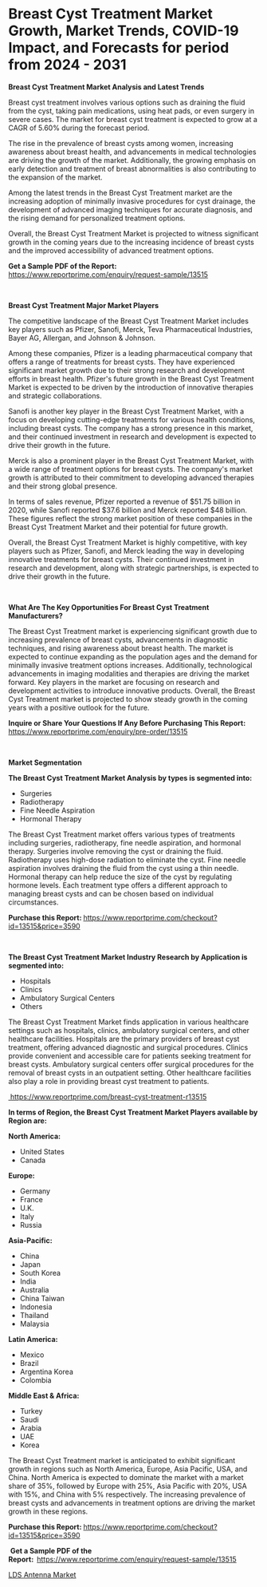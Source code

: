 <p><h1>Breast Cyst Treatment Market Growth, Market Trends, COVID-19 Impact, and Forecasts for period from 2024 - 2031</h1></p><p><strong>Breast Cyst Treatment Market Analysis and Latest Trends</strong></p>
<p><p>Breast cyst treatment involves various options such as draining the fluid from the cyst, taking pain medications, using heat pads, or even surgery in severe cases. The market for breast cyst treatment is expected to grow at a CAGR of 5.60% during the forecast period.</p><p>The rise in the prevalence of breast cysts among women, increasing awareness about breast health, and advancements in medical technologies are driving the growth of the market. Additionally, the growing emphasis on early detection and treatment of breast abnormalities is also contributing to the expansion of the market.</p><p>Among the latest trends in the Breast Cyst Treatment market are the increasing adoption of minimally invasive procedures for cyst drainage, the development of advanced imaging techniques for accurate diagnosis, and the rising demand for personalized treatment options.</p><p>Overall, the Breast Cyst Treatment Market is projected to witness significant growth in the coming years due to the increasing incidence of breast cysts and the improved accessibility of advanced treatment options.</p></p>
<p><strong>Get a Sample PDF of the Report:&nbsp;</strong> <a href="https://www.reportprime.com/enquiry/request-sample/13515">https://www.reportprime.com/enquiry/request-sample/13515</a></p>
<p>&nbsp;</p>
<p><strong>Breast Cyst Treatment Major Market Players</strong></p>
<p><p>The competitive landscape of the Breast Cyst Treatment Market includes key players such as Pfizer, Sanofi, Merck, Teva Pharmaceutical Industries, Bayer AG, Allergan, and Johnson & Johnson. </p><p>Among these companies, Pfizer is a leading pharmaceutical company that offers a range of treatments for breast cysts. They have experienced significant market growth due to their strong research and development efforts in breast health. Pfizer's future growth in the Breast Cyst Treatment Market is expected to be driven by the introduction of innovative therapies and strategic collaborations.</p><p>Sanofi is another key player in the Breast Cyst Treatment Market, with a focus on developing cutting-edge treatments for various health conditions, including breast cysts. The company has a strong presence in this market, and their continued investment in research and development is expected to drive their growth in the future.</p><p>Merck is also a prominent player in the Breast Cyst Treatment Market, with a wide range of treatment options for breast cysts. The company's market growth is attributed to their commitment to developing advanced therapies and their strong global presence.</p><p>In terms of sales revenue, Pfizer reported a revenue of $51.75 billion in 2020, while Sanofi reported $37.6 billion and Merck reported $48 billion. These figures reflect the strong market position of these companies in the Breast Cyst Treatment Market and their potential for future growth. </p><p>Overall, the Breast Cyst Treatment Market is highly competitive, with key players such as Pfizer, Sanofi, and Merck leading the way in developing innovative treatments for breast cysts. Their continued investment in research and development, along with strategic partnerships, is expected to drive their growth in the future.</p></p>
<p>&nbsp;</p>
<p><strong>What Are The Key Opportunities For Breast Cyst Treatment Manufacturers?</strong></p>
<p><p>The Breast Cyst Treatment market is experiencing significant growth due to increasing prevalence of breast cysts, advancements in diagnostic techniques, and rising awareness about breast health. The market is expected to continue expanding as the population ages and the demand for minimally invasive treatment options increases. Additionally, technological advancements in imaging modalities and therapies are driving the market forward. Key players in the market are focusing on research and development activities to introduce innovative products. Overall, the Breast Cyst Treatment market is projected to show steady growth in the coming years with a positive outlook for the future.</p></p>
<p><strong>Inquire or Share Your Questions If Any Before Purchasing This Report:</strong> <a href="https://www.reportprime.com/enquiry/pre-order/13515">https://www.reportprime.com/enquiry/pre-order/13515</a></p>
<p>&nbsp;</p>
<p><strong>Market Segmentation</strong></p>
<p><strong>The Breast Cyst Treatment Market Analysis by types is segmented into:</strong></p>
<p><ul><li>Surgeries</li><li>Radiotherapy</li><li>Fine Needle Aspiration</li><li>Hormonal Therapy</li></ul></p>
<p><p>The Breast Cyst Treatment market offers various types of treatments including surgeries, radiotherapy, fine needle aspiration, and hormonal therapy. Surgeries involve removing the cyst or draining the fluid. Radiotherapy uses high-dose radiation to eliminate the cyst. Fine needle aspiration involves draining the fluid from the cyst using a thin needle. Hormonal therapy can help reduce the size of the cyst by regulating hormone levels. Each treatment type offers a different approach to managing breast cysts and can be chosen based on individual circumstances.</p></p>
<p><strong>Purchase this Report:&nbsp;</strong><a href="https://www.reportprime.com/checkout?id=13515&price=3590">https://www.reportprime.com/checkout?id=13515&price=3590</a></p>
<p>&nbsp;</p>
<p><strong>The Breast Cyst Treatment Market Industry Research by Application is segmented into:</strong></p>
<p><ul><li>Hospitals</li><li>Clinics</li><li>Ambulatory Surgical Centers</li><li>Others</li></ul></p>
<p><p>The Breast Cyst Treatment Market finds application in various healthcare settings such as hospitals, clinics, ambulatory surgical centers, and other healthcare facilities. Hospitals are the primary providers of breast cyst treatment, offering advanced diagnostic and surgical procedures. Clinics provide convenient and accessible care for patients seeking treatment for breast cysts. Ambulatory surgical centers offer surgical procedures for the removal of breast cysts in an outpatient setting. Other healthcare facilities also play a role in providing breast cyst treatment to patients.</p></p>
<p><a href="https://www.reportprime.com/breast-cyst-treatment-r13515">&nbsp;https://www.reportprime.com/breast-cyst-treatment-r13515</a></p>
<p><strong>In terms of Region, the Breast Cyst Treatment Market Players available by Region are:</strong></p>
<p>
    <p> <strong> North America: </strong>
        <ul>
            <li>United States</li>
            <li>Canada</li>
        </ul>
        </p> 
    <p> <strong> Europe: </strong>
        <ul>
            <li>Germany</li>
            <li>France</li>
            <li>U.K.</li>
            <li>Italy</li>
            <li>Russia</li>
        </ul>
        </p> 
    <p> <strong> Asia-Pacific: </strong>
        <ul>
            <li>China</li>
            <li>Japan</li>
            <li>South Korea</li>
            <li>India</li>
            <li>Australia</li>
            <li>China Taiwan</li>
            <li>Indonesia</li>
            <li>Thailand</li>
            <li>Malaysia</li>
        </ul>
        </p> 
    <p> <strong> Latin America: </strong>
        <ul>
            <li>Mexico</li>
            <li>Brazil</li>
            <li>Argentina Korea</li>
            <li>Colombia</li>
        </ul>
        </p> 
    <p> <strong> Middle East & Africa: </strong>
        <ul>
            <li>Turkey</li>
            <li>Saudi</li>
            <li>Arabia</li>
            <li>UAE</li>
            <li>Korea</li>
        </ul>
    </p>
    </p>
<p><p>The Breast Cyst Treatment market is anticipated to exhibit significant growth in regions such as North America, Europe, Asia Pacific, USA, and China. North America is expected to dominate the market with a market share of 35%, followed by Europe with 25%, Asia Pacific with 20%, USA with 15%, and China with 5% respectively. The increasing prevalence of breast cysts and advancements in treatment options are driving the market growth in these regions.</p></p>
<p><strong>Purchase this Report: </strong><a href="https://www.reportprime.com/checkout?id=13515&price=3590">https://www.reportprime.com/checkout?id=13515&price=3590</a></p>
<p>&nbsp;<strong>Get a Sample PDF of the Report:&nbsp;&nbsp;</strong><a href="https://www.reportprime.com/enquiry/request-sample/13515">https://www.reportprime.com/enquiry/request-sample/13515</a></p>
<p><strong></strong></p>
<p><p><a href="https://invited-way-688.notion.site/LDS-Antenna-Market-Analysis-and-Sze-Forecasted-for-period-from-2024-to-2031-0ec2b0ce20e74ce6b38d96f3c54f4c2b">LDS Antenna Market</a></p></p>
